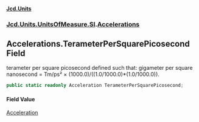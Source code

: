 #### [Jcd.Units](index 'index')
### [Jcd.Units.UnitsOfMeasure.SI](Jcd.Units.UnitsOfMeasure.SI 'Jcd.Units.UnitsOfMeasure.SI').[Accelerations](Accelerations 'Jcd.Units.UnitsOfMeasure.SI.Accelerations')

## Accelerations.TerameterPerSquarePicosecond Field

terameter per square picosecond defined such that: gigameter per square nanosecond = Tm/ps² ×
(1000.0)/((1.0/1000.0)*(1.0/1000.0)).

```csharp
public static readonly Acceleration TerameterPerSquarePicosecond;
```

#### Field Value
[Acceleration](Acceleration 'Jcd.Units.UnitTypes.Acceleration')